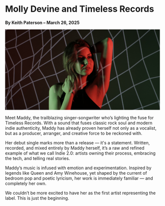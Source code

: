 # Molly Devine and Timeless Records

**By Keith Paterson – March 26, 2025**

![Molly](../images/molly-hero2.jpg)

Meet Maddy, the trailblazing singer-songwriter who’s lighting the fuse for Timeless Records. With a sound that fuses classic rock soul and modern indie authenticity, Maddy has already proven herself not only as a vocalist, but as a producer, arranger, and creative force to be reckoned with.

Her debut single marks more than a release — it's a statement. Written, recorded, and mixed entirely by Maddy herself, it’s a raw and refined example of what we call Indie 2.0: artists owning their process, embracing the tech, and telling real stories.

Maddy’s music is infused with emotion and experimentation. Inspired by legends like Queen and Amy Winehouse, yet shaped by the current of bedroom pop and poetic lyricism, her work is immediately familiar — and completely her own.

We couldn’t be more excited to have her as the first artist representing the label. This is just the beginning.
